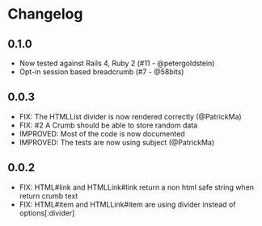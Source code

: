 # Changelog

## 0.1.0

* Now tested against Rails 4, Ruby 2 (#11 - @petergoldstein)
* Opt-in session based breadcrumb (#7 - @58bits)

## 0.0.3

* FIX: The HTMLList divider is now rendered correctly (@PatrickMa)
* FIX: #2 A Crumb should be able to store random data
* IMPROVED: Most of the code is now documented
* IMPROVED: The tests are now using subject (@PatrickMa)

## 0.0.2

* FIX: HTML#link and HTMLLink#link return a non html safe string when return
       crumb text
* FIX: HTML#item and HTMLLink#item are using divider instead of
       options[:divider]
